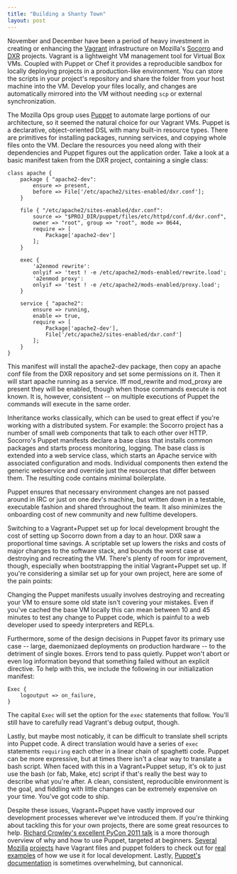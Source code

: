 ```yaml
---
title: "Building a Shanty Town"
layout: post
---
```


November and December have been a period of heavy investment in creating or enhancing the [Vagrant](http://vagrantup.com/) infrastructure on Mozilla's [Socorro](https://github.com/mozilla/socorro) and [DXR](https://github.com/mozilla/dxr/) projects. Vagrant is a lightweight VM management tool for Virtual Box VMs. Coupled with Puppet or Chef it provides a reproducible sandbox for locally deploying projects in a production-like environment. You can store the scripts in your project's repository and share the folder from your host machine into the VM. Develop your files locally, and changes are automatically mirrored into the VM without needing `scp` or external synchronization.

The Mozilla Ops group uses [Puppet](http://puppetlabs.com/) to automate large portions of our architecture, so it seemed the natural choice for our Vagrant VMs. Puppet is a declarative, object-oriented DSL with many built-in resource types. There are primitives for installing packages, running services, and copying whole files onto the VM. Declare the resources you need along with their dependencies and Puppet figures out the application order. Take a look at a basic manifest taken from the DXR project, containing a single class:

```puppet
class apache {
    package { "apache2-dev":
        ensure => present,
        before => File['/etc/apache2/sites-enabled/dxr.conf'];
    }

    file { "/etc/apache2/sites-enabled/dxr.conf":
        source => "$PROJ_DIR/puppet/files/etc/httpd/conf.d/dxr.conf",
        owner => "root", group => "root", mode => 0644,
        require => [
            Package['apache2-dev']
        ];
    }

    exec {
        'a2enmod rewrite':
        onlyif => 'test ! -e /etc/apache2/mods-enabled/rewrite.load';
        'a2enmod proxy':
        onlyif => 'test ! -e /etc/apache2/mods-enabled/proxy.load';
    }

    service { "apache2":
        ensure => running,
        enable => true,
        require => [
            Package['apache2-dev'],
            File['/etc/apache2/sites-enabled/dxr.conf']
        ];
    }
}
```

This manifest will install the apache2-dev package, then copy an apache conf file from the DXR repository and set some permissions on it. Then it will start apache running as a service. Iff mod_rewrite and mod_proxy are present they will be enabled, though when those commands execute is not known. It is, however, consistent -- on multiple executions of Puppet the commands will execute in the same order.

Inheritance works classically, which can be used to great effect if you're working with a distributed system. For example: the Socorro project has a number of small web components that talk to each other over HTTP. Socorro's Puppet manifests declare a base class that installs common packages and starts process monitoring, logging. The base class is extended into a web service class, which starts an Apache service with associated configuration and mods. Individual components then extend the generic webservice and override just the resources that differ between them. The resulting code contains minimal boilerplate.

Puppet ensures that necessary environment changes are not passed around in IRC or just on one dev's machine, but written down in a testable, executable fashion and shared throughout the team. It also minimizes the onboarding cost of new community and new fulltime developers.

Switching to a Vagrant+Puppet set up for local development brought the cost of setting up Socorro down from a day to an hour. DXR saw a proportional time savings. A scriptable set up lowers the risks and costs of major changes to the software stack, and bounds the worst case at destroying and recreating the VM. There's plenty of room for improvement, though, especially when bootstrapping the initial Vagrant+Puppet set up. If you're considering a similar set up for your own project, here are some of the pain points:

Changing the Puppet manifests usually involves destroying and recreating your VM to ensure some old state isn't covering your mistakes. Even if you've cached the base VM locally this can mean between 10 and 45 minutes to test any change to Puppet code, which is painful to a web developer used to speedy interpreters and REPLs.

Furthermore, some of the design decisions in Puppet favor its primary use case -- large, daemonizaed deployments on production hardware -- to the detriment of single boxes. Errors tend to pass quietly. Puppet won't abort or even log information beyond that something failed without an explicit directive. To help with this, we include the following in our initialization manifest:

```puppet
Exec {
    logoutput => on_failure,
}
```

The capital `Exec` will set the option for the `exec` statements that follow. You'll still have to carefully read Vagrant's debug output, though.

Lastly, but maybe most noticably, it can be difficult to translate shell scripts into Puppet code. A direct translation would have a series of `exec` statements `requiring` each other in a linear chain of spaghetti code. Puppet can be more expressive, but at times there isn't a clear way to translate a bash script. When faced with this in a Vagrant+Puppet setup, it's ok to just use the bash (or fab, Make, etc) script if that's really the best way to describe what you're after. A clean, consistent, reproducible environment is the goal, and fiddling with little changes can be extremely expensive on your time. You've got code to ship.

Despite these issues, Vagrant+Puppet have vastly improved our development processes wherever we've introduced them. If you're thinking about tackling this for your own projects, there are some great resources to help. [Richard Crowley's excellent PyCon 2011 talk](http://rcrowley.org/talks/pycon-2011/#1) is a more thorough overview of why and how to use Puppet, targeted at beginners. [Several](https://github.com/mozilla/playdoh) [Mozilla](https://github.com/mozilla/dxr/tree/testing) [projects](https://github.com/mozilla/socorro) have Vagrant files and puppet folders to check out for [real examples](https://github.com/mozilla/popcorn_maker/) of how we use it for local development. Lastly, [Puppet's documentation](http://docs.puppetlabs.com/references/latest/) is sometimes overwhelming, but cannonical.